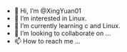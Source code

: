 - 👋 Hi, I’m @XingYuan01
- 👀 I’m interested in Linux.
- 🌱 I’m currently learning c and Linux.
- 💞️ I’m looking to collaborate on ...
- 📫 How to reach me ...

<!---
XingYuan01/XingYuan01 is a ✨ special ✨ repository because its `README.md` (this file) appears on your GitHub profile.
You can click the Preview link to take a look at your changes.
--->
